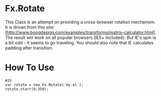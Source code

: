 Fx.Rotate
=========
This Class is an attempt on providing a cross-browser rotation mechanism. It is driven from this site: [http://www.boogdesign.com/examples/transforms/matrix-calculator.html].
The result will work on all popular browsers (IE5+ included). *But* IE's spin is a bit odd - it seems to go traveling. You should also note that IE calculates padding after transition.

How To Use
==========

    #JS
    var rotate = new Fx.Rotate('my-el');
    rotate.start(0,350);